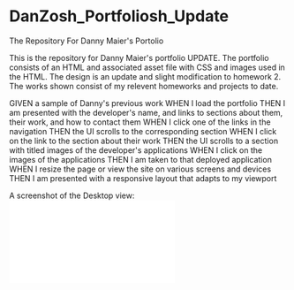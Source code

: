 # DanZosh_Portfoliosh_Update
The Repository For Danny Maier's Portolio

This is the repository for Danny Maier's portfolio UPDATE. The portfolio consists of an HTML and associated asset file with CSS and images used in the HTML. The design is an update and slight modification to homework 2. The works shown consist of my relevent homeworks and projects to date. 



GIVEN a sample of Danny's previous work
WHEN I load the portfolio
THEN I am presented with the developer's name, and links to sections about them, their work, and how to contact them
WHEN I click one of the links in the navigation
THEN the UI scrolls to the corresponding section
WHEN I click on the link to the section about their work
THEN the UI scrolls to a section with titled images of the developer's applications
WHEN I click on the images of the applications
THEN I am taken to that deployed application
WHEN I resize the page or view the site on various screens and devices
THEN I am presented with a responsive layout that adapts to my viewport

A screenshot of the Desktop view:
![ScreenCapture](/images/screencapture.pdf)